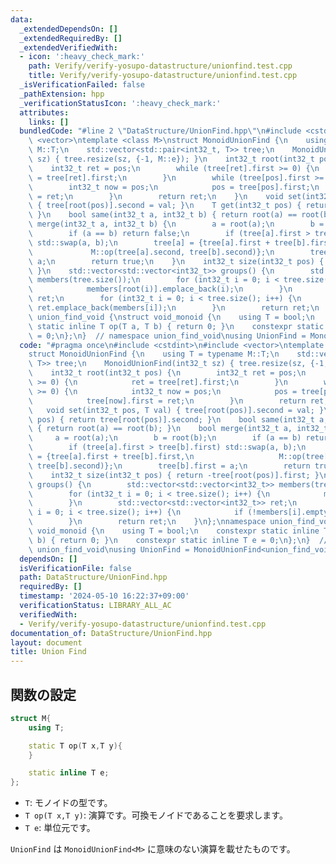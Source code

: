 ```yaml
---
data:
  _extendedDependsOn: []
  _extendedRequiredBy: []
  _extendedVerifiedWith:
  - icon: ':heavy_check_mark:'
    path: Verify/verify-yosupo-datastructure/unionfind.test.cpp
    title: Verify/verify-yosupo-datastructure/unionfind.test.cpp
  _isVerificationFailed: false
  _pathExtension: hpp
  _verificationStatusIcon: ':heavy_check_mark:'
  attributes:
    links: []
  bundledCode: "#line 2 \"DataStructure/UnionFind.hpp\"\n#include <cstdint>\n#include\
    \ <vector>\ntemplate <class M>\nstruct MonoidUnionFind {\n    using T = typename\
    \ M::T;\n    std::vector<std::pair<int32_t, T>> tree;\n    MonoidUnionFind(int32_t\
    \ sz) { tree.resize(sz, {-1, M::e}); }\n    int32_t root(int32_t pos) {\n    \
    \    int32_t ret = pos;\n        while (tree[ret].first >= 0) {\n            ret\
    \ = tree[ret].first;\n        }\n        while (tree[pos].first >= 0) {\n    \
    \        int32_t now = pos;\n            pos = tree[pos].first;\n            tree[now].first\
    \ = ret;\n        }\n        return ret;\n    }\n    void set(int32_t pos, T val)\
    \ { tree[root(pos)].second = val; }\n    T get(int32_t pos) { return tree[root(pos)].second;\
    \ }\n    bool same(int32_t a, int32_t b) { return root(a) == root(b); }\n    bool\
    \ merge(int32_t a, int32_t b) {\n        a = root(a);\n        b = root(b);\n\
    \        if (a == b) return false;\n        if (tree[a].first > tree[b].first)\
    \ std::swap(a, b);\n        tree[a] = {tree[a].first + tree[b].first,\n      \
    \             M::op(tree[a].second, tree[b].second)};\n        tree[b].first =\
    \ a;\n        return true;\n    }\n    int32_t size(int32_t pos) { return -tree[root(pos)].first;\
    \ }\n    std::vector<std::vector<int32_t>> groups() {\n        std::vector<std::vector<int32_t>>\
    \ members(tree.size());\n        for (int32_t i = 0; i < tree.size(); i++) {\n\
    \            members[root(i)].emplace_back(i);\n        }\n        std::vector<std::vector<int32_t>>\
    \ ret;\n        for (int32_t i = 0; i < tree.size(); i++) {\n            if (!members[i].empty())\
    \ ret.emplace_back(members[i]);\n        }\n        return ret;\n    }\n};\nnamespace\
    \ union_find_void {\nstruct void_monoid {\n    using T = bool;\n    constexpr\
    \ static inline T op(T a, T b) { return 0; }\n    constexpr static inline T e\
    \ = 0;\n};\n}  // namespace union_find_void\nusing UnionFind = MonoidUnionFind<union_find_void::void_monoid>;\n"
  code: "#pragma once\n#include <cstdint>\n#include <vector>\ntemplate <class M>\n\
    struct MonoidUnionFind {\n    using T = typename M::T;\n    std::vector<std::pair<int32_t,\
    \ T>> tree;\n    MonoidUnionFind(int32_t sz) { tree.resize(sz, {-1, M::e}); }\n\
    \    int32_t root(int32_t pos) {\n        int32_t ret = pos;\n        while (tree[ret].first\
    \ >= 0) {\n            ret = tree[ret].first;\n        }\n        while (tree[pos].first\
    \ >= 0) {\n            int32_t now = pos;\n            pos = tree[pos].first;\n\
    \            tree[now].first = ret;\n        }\n        return ret;\n    }\n \
    \   void set(int32_t pos, T val) { tree[root(pos)].second = val; }\n    T get(int32_t\
    \ pos) { return tree[root(pos)].second; }\n    bool same(int32_t a, int32_t b)\
    \ { return root(a) == root(b); }\n    bool merge(int32_t a, int32_t b) {\n   \
    \     a = root(a);\n        b = root(b);\n        if (a == b) return false;\n\
    \        if (tree[a].first > tree[b].first) std::swap(a, b);\n        tree[a]\
    \ = {tree[a].first + tree[b].first,\n                   M::op(tree[a].second,\
    \ tree[b].second)};\n        tree[b].first = a;\n        return true;\n    }\n\
    \    int32_t size(int32_t pos) { return -tree[root(pos)].first; }\n    std::vector<std::vector<int32_t>>\
    \ groups() {\n        std::vector<std::vector<int32_t>> members(tree.size());\n\
    \        for (int32_t i = 0; i < tree.size(); i++) {\n            members[root(i)].emplace_back(i);\n\
    \        }\n        std::vector<std::vector<int32_t>> ret;\n        for (int32_t\
    \ i = 0; i < tree.size(); i++) {\n            if (!members[i].empty()) ret.emplace_back(members[i]);\n\
    \        }\n        return ret;\n    }\n};\nnamespace union_find_void {\nstruct\
    \ void_monoid {\n    using T = bool;\n    constexpr static inline T op(T a, T\
    \ b) { return 0; }\n    constexpr static inline T e = 0;\n};\n}  // namespace\
    \ union_find_void\nusing UnionFind = MonoidUnionFind<union_find_void::void_monoid>;"
  dependsOn: []
  isVerificationFile: false
  path: DataStructure/UnionFind.hpp
  requiredBy: []
  timestamp: '2024-05-10 16:22:37+09:00'
  verificationStatus: LIBRARY_ALL_AC
  verifiedWith:
  - Verify/verify-yosupo-datastructure/unionfind.test.cpp
documentation_of: DataStructure/UnionFind.hpp
layout: document
title: Union Find
---
```


## 関数の設定
```cpp
struct M{
    using T;

    static T op(T x,T y){
    }

    static inline T e;
};
```
* `T`: モノイドの型です。
* `T op(T x,T y)`: 演算です。可換モノイドであることを要求します。
* `T e`: 単位元です。

`UnionFind` は `MonoidUnionFind<M>` に意味のない演算を載せたものです。